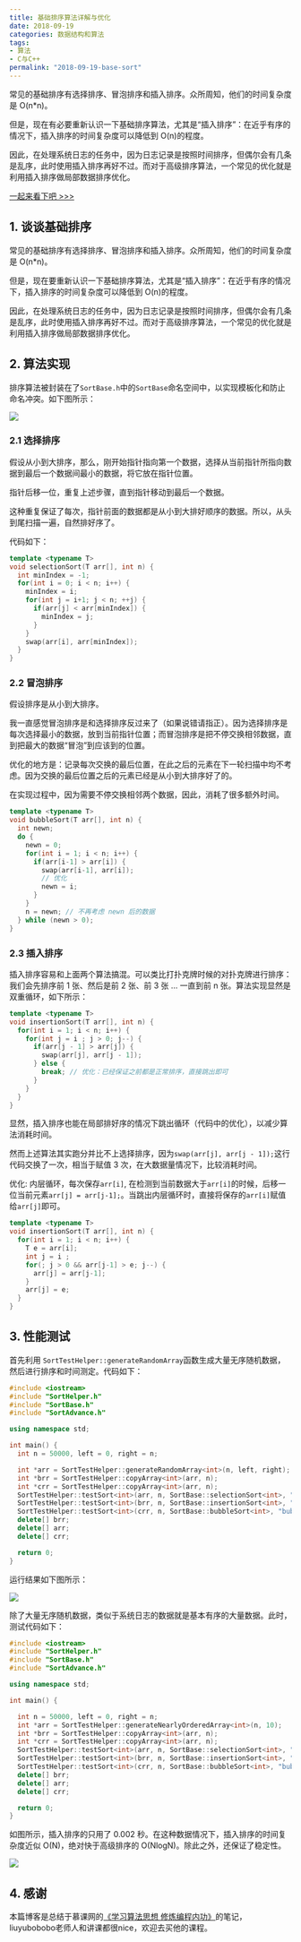 ```yaml
---
title: 基础排序算法详解与优化
date: 2018-09-19
categories: 数据结构和算法
tags:
- 算法
- C与C++
permalink: "2018-09-19-base-sort"
---
```


常见的基础排序有选择排序、冒泡排序和插入排序。众所周知，他们的时间复杂度是 O(n\*n)。

但是，现在有必要重新认识一下基础排序算法，尤其是“插入排序”：在近乎有序的情况下，插入排序的时间复杂度可以降低到 O(n)的程度。

因此，在处理系统日志的任务中，因为日志记录是按照时间排序，但偶尔会有几条是乱序，此时使用插入排序再好不过。而对于高级排序算法，一个常见的优化就是利用插入排序做局部数据排序优化。

[一起来看下吧 >>>](https://godbmw.com/passage/56)

<!-- more -->

## 1. 谈谈基础排序

常见的基础排序有选择排序、冒泡排序和插入排序。众所周知，他们的时间复杂度是 O(n\*n)。

但是，现在要重新认识一下基础排序算法，尤其是“插入排序”：在近乎有序的情况下，插入排序的时间复杂度可以降低到 O(n)的程度。

因此，在处理系统日志的任务中，因为日志记录是按照时间排序，但偶尔会有几条是乱序，此时使用插入排序再好不过。而对于高级排序算法，一个常见的优化就是利用插入排序做局部数据排序优化。

## 2. 算法实现

排序算法被封装在了`SortBase.h`中的`SortBase`命名空间中，以实现模板化和防止命名冲突。如下图所示：

![](/images/算法与数学/基础排序算法详解与优化/1.png)

### 2.1 选择排序

假设从小到大排序，那么，刚开始指针指向第一个数据，选择从当前指针所指向数据到最后一个数据间最小的数据，将它放在指针位置。

指针后移一位，重复上述步骤，直到指针移动到最后一个数据。

这种重复保证了每次，指针前面的数据都是从小到大排好顺序的数据。所以，从头到尾扫描一遍，自然排好序了。

代码如下：

```cpp
template <typename T>
void selectionSort(T arr[], int n) {
  int minIndex = -1;
  for(int i = 0; i < n; i++) {
    minIndex = i;
    for(int j = i+1; j < n; ++j) {
      if(arr[j] < arr[minIndex]) {
        minIndex = j;
      }
    }
    swap(arr[i], arr[minIndex]);
  }
}
```

### 2.2 冒泡排序

假设排序是从小到大排序。

我一直感觉冒泡排序是和选择排序反过来了（如果说错请指正）。因为选择排序是每次选择最小的数据，放到当前指针位置；而冒泡排序是把不停交换相邻数据，直到把最大的数据“冒泡”到应该到的位置。

优化的地方是：记录每次交换的最后位置，在此之后的元素在下一轮扫描中均不考虑。因为交换的最后位置之后的元素已经是从小到大排序好了的。

在实现过程中，因为需要不停交换相邻两个数据，因此，消耗了很多额外时间。

```cpp
template <typename T>
void bubbleSort(T arr[], int n) {
  int newn;
  do {
    newn = 0;
    for(int i = 1; i < n; i++) {
      if(arr[i-1] > arr[i]) {
        swap(arr[i-1], arr[i]);
        // 优化
        newn = i;
      }
    }
    n = newn; // 不再考虑 newn 后的数据
  } while (newn > 0);
}
```

### 2.3 插入排序

插入排序容易和上面两个算法搞混。可以类比打扑克牌时候的对扑克牌进行排序：我们会先排序前 1 张、然后是前 2 张、前 3 张 ... 一直到前 n 张。算法实现显然是双重循环，如下所示：

```cpp
template <typename T>
void insertionSort(T arr[], int n) {
  for(int i = 1; i < n; i++) {
    for(int j = i ; j > 0; j--) {
      if(arr[j - 1] > arr[j]) {
        swap(arr[j], arr[j - 1]);
      } else {
        break; // 优化：已经保证之前都是正常排序，直接跳出即可
      }
    }
  }
}
```

显然，插入排序也能在局部排好序的情况下跳出循环（代码中的优化），以减少算法消耗时间。

然而上述算法其实跑分并比不上选择排序，因为`swap(arr[j], arr[j - 1]);`这行代码交换了一次，相当于赋值 3 次，在大数据量情况下，比较消耗时间。

优化: 内层循环，每次保存`arr[i]`, 在检测到当前数据大于`arr[i]`的时候，后移一位当前元素`arr[j] = arr[j-1];`。当跳出内层循环时，直接将保存的`arr[i]`赋值给`arr[j]`即可。

```cpp
template <typename T>
void insertionSort(T arr[], int n) {
  for(int i = 1; i < n; i++) {
    T e = arr[i];
    int j = i ;
    for(; j > 0 && arr[j-1] > e; j--) {
      arr[j] = arr[j-1];
    }
    arr[j] = e;
  }
}
```

## 3. 性能测试

首先利用 `SortTestHelper::generateRandomArray`函数生成大量无序随机数据，然后进行排序和时间测定。代码如下：

```cpp
#include <iostream>
#include "SortHelper.h"
#include "SortBase.h"
#include "SortAdvance.h"

using namespace std;

int main() {
  int n = 50000, left = 0, right = n;

  int *arr = SortTestHelper::generateRandomArray<int>(n, left, right);
  int *brr = SortTestHelper::copyArray<int>(arr, n);
  int *crr = SortTestHelper::copyArray<int>(arr, n);
  SortTestHelper::testSort<int>(arr, n, SortBase::selectionSort<int>, "selection sort");
  SortTestHelper::testSort<int>(brr, n, SortBase::insertionSort<int>, "insertion sort");
  SortTestHelper::testSort<int>(crr, n, SortBase::bubbleSort<int>, "bubble sort");
  delete[] brr;
  delete[] arr;
  delete[] crr;

  return 0;
}
```

运行结果如下图所示：

![](/images/算法与数学/基础排序算法详解与优化/2.png)

除了大量无序随机数据，类似于系统日志的数据就是基本有序的大量数据。此时，测试代码如下：

```cpp
#include <iostream>
#include "SortHelper.h"
#include "SortBase.h"
#include "SortAdvance.h"

using namespace std;

int main() {

  int n = 50000, left = 0, right = n;
  int *arr = SortTestHelper::generateNearlyOrderedArray<int>(n, 10);
  int *brr = SortTestHelper::copyArray<int>(arr, n);
  int *crr = SortTestHelper::copyArray<int>(arr, n);
  SortTestHelper::testSort<int>(arr, n, SortBase::selectionSort<int>, "selection sort");
  SortTestHelper::testSort<int>(brr, n, SortBase::insertionSort<int>, "insertion sort");
  SortTestHelper::testSort<int>(crr, n, SortBase::bubbleSort<int>, "bubble sort");
  delete[] brr;
  delete[] arr;
  delete[] crr;

  return 0;
}
```

如图所示，插入排序的只用了 0.002 秒。在这种数据情况下，插入排序的时间复杂度近似 O(N)，绝对快于高级排序的 O(NlogN)。除此之外，还保证了稳定性。

![](/images/算法与数学/基础排序算法详解与优化/3.png)


## 4. 感谢

本篇博客是总结于慕课网的[《学习算法思想 修炼编程内功》](https://coding.imooc.com/class/chapter/71.html)的笔记，liuyubobobo老师人和讲课都很nice，欢迎去买他的课程。